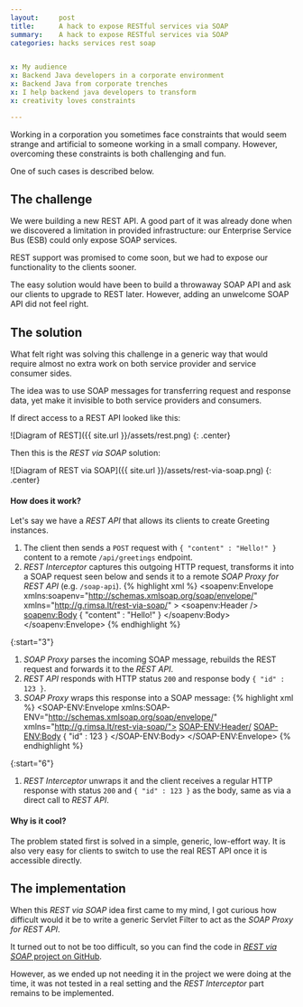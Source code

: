 ```yaml
---
layout:     post
title:      A hack to expose RESTful services via SOAP
summary:    A hack to expose RESTful services via SOAP
categories: hacks services rest soap


x: My audience
x: Backend Java developers in a corporate environment
x: Backend Java from corporate trenches
x: I help backend java developers to transform
x: creativity loves constraints

---
```


Working in a corporation you sometimes face constraints that would seem strange and artificial to someone working in a small company.
However, overcoming these constraints is both challenging and fun.

One of such cases is described below.

## The challenge
We were building a new REST API.
A good part of it was already done when we discovered a limitation in provided infrastructure: our Enterprise Service Bus (ESB) could only expose SOAP services.

REST support was promised to come soon, but we had to expose our functionality to the clients sooner.

The easy solution would have been to build a throwaway SOAP API and ask our clients to upgrade to REST later.
However, adding an unwelcome SOAP API did not feel right.

## The solution

What felt right was solving this challenge in a generic way that would require almost no extra work on both service provider and service consumer sides.

The idea was to use SOAP messages for transferring request and response data, yet make it invisible to both service providers and consumers.

If direct access to a REST API looked like this:

![Diagram of REST]({{ site.url }}/assets/rest.png)
{: .center}

Then this is the *REST via SOAP* solution:

![Diagram of REST via SOAP]({{ site.url }}/assets/rest-via-soap.png)
{: .center}

#### How does it work?

Let's say we have a *REST API* that allows its clients to create Greeting instances.

1. The client then sends a `POST` request with `{ "content" : "Hello!" }` content to a remote `/api/greetings` endpoint.
1. *REST Interceptor* captures this outgoing HTTP request, transforms it into a SOAP request seen below and sends it to a remote *SOAP Proxy for REST API* (e.g. `/soap-api`).
{% highlight xml %}
<soapenv:Envelope xmlns:soapenv="http://schemas.xmlsoap.org/soap/envelope/" xmlns="http://g.rimsa.lt/rest-via-soap/" >
  <soapenv:Header />
  <soapenv:Body>
    <request method="POST" path="/api/greetings">
      { "content" : "Hello!" }
    </request>
  </soapenv:Body>
</soapenv:Envelope>
{% endhighlight %}

{:start="3"}
1. *SOAP Proxy* parses the incoming SOAP message, rebuilds the REST request and forwards it to the *REST API*. 
1. *REST API* responds with HTTP status `200` and response body `{ "id" : 123 }`.
1. *SOAP Proxy* wraps this response into a SOAP message:
{% highlight xml %}
<SOAP-ENV:Envelope xmlns:SOAP-ENV="http://schemas.xmlsoap.org/soap/envelope/" xmlns="http://g.rimsa.lt/rest-via-soap/">
  <SOAP-ENV:Header/>
  <SOAP-ENV:Body>
    <response status="200">
      { "id" : 123 }
    </response>
  </SOAP-ENV:Body>
</SOAP-ENV:Envelope>
{% endhighlight %}

{:start="6"}
1. *REST Interceptor* unwraps it and the client receives a regular HTTP response with status `200` and `{ "id" : 123 }` as the body, same as via a direct call to *REST API*.


#### Why is it cool?
The problem stated first is solved in a simple, generic, low-effort way. It is also very easy for clients to switch to use the real REST API once it is accessible directly.

## The implementation
When this *REST via SOAP* idea first came to my mind, I got curious how difficult would it be to write a generic Servlet Filter to act as the *SOAP Proxy for REST API*.

It turned out to not be too difficult, so you can find the code in [*REST via SOAP* project on GitHub](https://github.com/grimsa/rest-via-soap).

However, as we ended up not needing it in the project we were doing at the time, it was not tested in a real setting and the *REST Interceptor* part remains to be implemented.